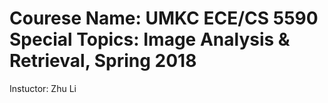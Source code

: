 # Courese Name: UMKC ECE/CS 5590 Special Topics: Image Analysis & Retrieval, Spring 2018
Instuctor: Zhu Li

